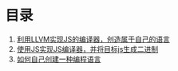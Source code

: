 # 目录
1. [利用LLVM实现JS的编译器，创造属于自己的语言](./20180825jsvm_c/README.md)
2. [使用JS实现JS编译器，并将目标js生成二进制](./20180908jsvm_js/README.md)
3. [如何自己创建一种编程语言](./20190315how_to_ml/README.md)
